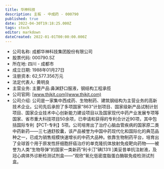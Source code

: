 ```yaml
---
title: 华神科技
description: 主板 - 中成药 - 000790
published: true
date: 2022-04-30T19:18:25.000Z
tags: stock
editor: markdown
dateCreated: 2022-01-01T00:00:00.000Z
---
```


- 公司名称: 成都华神科技集团股份有限公司
- 股票代码: 000790.SZ
- 所在地: 四川 - 成都市
- 成立日期: 1988年01月27日
- 注册资本: 62,577.356万元
- 法定代表人: 黄明良
- 主营业务: 主要产品:鼻渊舒口服液，钢结构工程承揽
- 公司官网: [www.thjkjt.com](www.thjkjt.com)
- 公司介绍: 公司是一家集中西成药、生物制药、建筑钢结构为主营业务的高新技术企业。公司先后承担了多项国家“863”计划项目、国家级新产品试制计划项目、国家企业技术中心创新能力建设项目以及国家现代中药产业发展专项等国家、省市重大科技项目50余项，已申请和获得的专利合计近90项，其中包括国际专利【PCT-专利】5项。公司培育出了治疗心脑血管疾病的国家原二类中药新药——三七通舒胶囊，该产品被誉为中国中药现代化和国际化的典范品种之一，已成为销售规模快速增长的中药大品种。依靠生物制药平台，培育出了全球首个用于原发性肝细胞肝癌治疗的单克隆抗体放射免疫靶向药物——被誉为人类“生物导弹”的国家一类新药“利卡汀”碘[131I ]美妥昔单抗注射液，及冠心病体外诊断检测试剂盒——“观欣”氧化低密度脂蛋白酶联免疫检测试剂盒。


